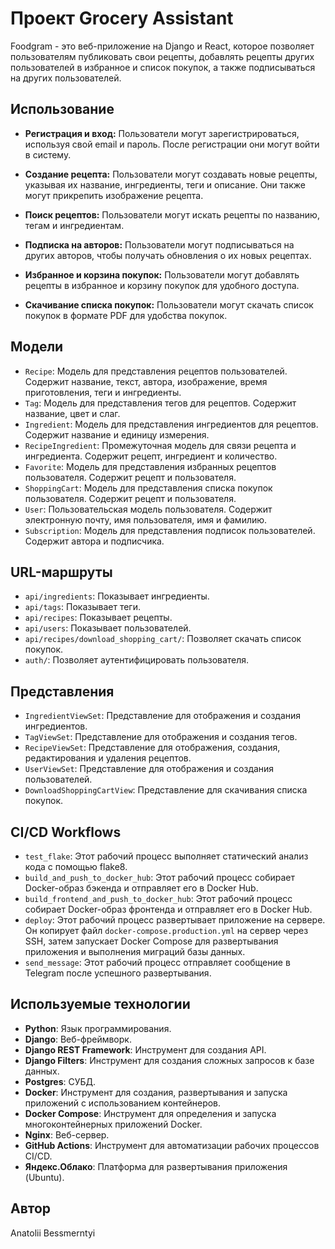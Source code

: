 # Проект Grocery Assistant

Foodgram - это веб-приложение на Django и React, которое позволяет пользователям публиковать свои рецепты, добавлять рецепты других пользователей в избранное и список покупок, а также подписываться на других пользователей.

## Использование

- **Регистрация и вход:** Пользователи могут зарегистрироваться, используя свой email и пароль. После регистрации они могут войти в систему.

- **Создание рецепта:** Пользователи могут создавать новые рецепты, указывая их название, ингредиенты, теги и описание. Они также могут прикрепить изображение рецепта.

- **Поиск рецептов:** Пользователи могут искать рецепты по названию, тегам и ингредиентам.

- **Подписка на авторов:** Пользователи могут подписываться на других авторов, чтобы получать обновления о их новых рецептах.

- **Избранное и корзина покупок:** Пользователи могут добавлять рецепты в избранное и корзину покупок для удобного доступа.

- **Скачивание списка покупок:** Пользователи могут скачать список покупок в формате PDF для удобства покупок.

## Модели

- `Recipe`: Модель для представления рецептов пользователей. Содержит название, текст, автора, изображение, время приготовления, теги и ингредиенты.
- `Tag`: Модель для представления тегов для рецептов. Содержит название, цвет и слаг.
- `Ingredient`: Модель для представления ингредиентов для рецептов. Содержит название и единицу измерения.
- `RecipeIngredient`: Промежуточная модель для связи рецепта и ингредиента. Содержит рецепт, ингредиент и количество.
- `Favorite`: Модель для представления избранных рецептов пользователя. Содержит рецепт и пользователя.
- `ShoppingCart`: Модель для представления списка покупок пользователя. Содержит рецепт и пользователя.
- `User`: Пользовательская модель пользователя. Содержит электронную почту, имя пользователя, имя и фамилию.
- `Subscription`: Модель для представления подписок пользователей. Содержит автора и подписчика.

## URL-маршруты

- `api/ingredients`: Показывает ингредиенты.
- `api/tags`: Показывает теги.
- `api/recipes`: Показывает рецепты.
- `api/users`: Показывает пользователей.
- `api/recipes/download_shopping_cart/`: Позволяет скачать список покупок.
- `auth/`: Позволяет аутентифицировать пользователя.

## Представления

- `IngredientViewSet`: Представление для отображения и создания ингредиентов.
- `TagViewSet`: Представление для отображения и создания тегов.
- `RecipeViewSet`: Представление для отображения, создания, редактирования и удаления рецептов.
- `UserViewSet`: Представление для отображения и создания пользователей.
- `DownloadShoppingCartView`: Представление для скачивания списка покупок.

## CI/CD Workflows

- `test_flake`: Этот рабочий процесс выполняет статический анализ кода с помощью flake8.
- `build_and_push_to_docker_hub`: Этот рабочий процесс собирает Docker-образ бэкенда и отправляет его в Docker Hub.
- `build_frontend_and_push_to_docker_hub`: Этот рабочий процесс собирает Docker-образ фронтенда и отправляет его в Docker Hub.
- `deploy`: Этот рабочий процесс развертывает приложение на сервере. Он копирует файл `docker-compose.production.yml` на сервер через SSH, затем запускает Docker Compose для развертывания приложения и выполнения миграций базы данных.
- `send_message`: Этот рабочий процесс отправляет сообщение в Telegram после успешного развертывания.

## Используемые технологии

- **Python**: Язык программирования.
- **Django**: Веб-фреймворк.
- **Django REST Framework**: Инструмент для создания API.
- **Django Filters**: Инструмент для создания сложных запросов к базе данных.
- **Postgres**: СУБД.
- **Docker**: Инструмент для создания, развертывания и запуска приложений с использованием контейнеров.
- **Docker Compose**: Инструмент для определения и запуска многоконтейнерных приложений Docker.
- **Nginx**: Веб-сервер.
- **GitHub Actions**: Инструмент для автоматизации рабочих процессов CI/CD.
- **Яндекс.Облако**: Платформа для развертывания приложения (Ubuntu).


## Автор

Anatolii Bessmerntyi
